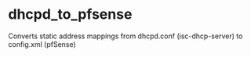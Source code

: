 # dhcpd_to_pfsense
Converts static address mappings from dhcpd.conf (isc-dhcp-server) to config.xml (pfSense)

